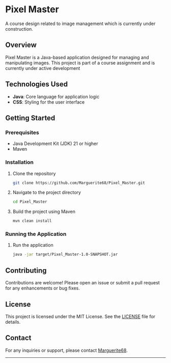 # Pixel Master

A course design related to image management which is currently under construction.

## Overview

Pixel Master is a Java-based application designed for managing and manipulating images. This project is part of a course assignment and is currently under active development

## Technologies Used

- **Java**: Core language for application logic
- **CSS**: Styling for the user interface

## Getting Started

### Prerequisites

- Java Development Kit (JDK) 21 or higher
- Maven

### Installation

1. Clone the repository

    ```sh
    git clone https://github.com/Marguerite68/Pixel_Master.git
    ```

2. Navigate to the project directory

    ```sh
    cd Pixel_Master
    ```

3. Build the project using Maven

    ```sh
    mvn clean install
    ```

### Running the Application

1. Run the application

    ```sh
    java -jar target/Pixel_Master-1.0-SNAPSHOT.jar
    ```


## Contributing

Contributions are welcome! Please open an issue or submit a pull request for any enhancements or bug fixes.

## License

This project is licensed under the MIT License. See the [LICENSE](LICENSE) file for details.

## Contact

For any inquiries or support, please contact [Marguerite68](https://github.com/Marguerite68).

---

